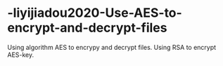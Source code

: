 # -liyijiadou2020-Use-AES-to-encrypt-and-decrypt-files
Using algorithm AES to encrypy and decrypt files. Using RSA to encrypt AES-key.
